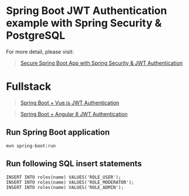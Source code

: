 # Spring Boot JWT Authentication example with Spring Security & PostgreSQL

For more detail, please visit:
> [Secure Spring Boot App with Spring Security & JWT Authentication](https://lax.com/spring-boot-jwt-authentication/)

# Fullstack

> [Spring Boot + Vue.js JWT Authentication](https://lax.com/spring-boot-vue-js-authentication-jwt-spring-security/)

> [Spring Boot + Angular 8 JWT Authentication](https://lax.com/angular-spring-boot-jwt-auth/)


## Run Spring Boot application
```
mvn spring-boot:run
```

## Run following SQL insert statements
```
INSERT INTO roles(name) VALUES('ROLE_USER');
INSERT INTO roles(name) VALUES('ROLE_MODERATOR');
INSERT INTO roles(name) VALUES('ROLE_ADMIN');
```
